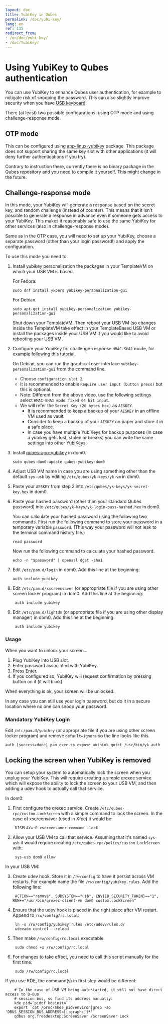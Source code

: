 ```yaml
---
layout: doc
title: YubiKey in Qubes
permalink: /doc/yubi-key/
lang: en
ref: 135
redirect_from:
- /en/doc/yubi-key/
- /doc/YubiKey/
---
```


Using YubiKey to Qubes authentication
=====================================

You can use YubiKey to enhance Qubes user authentication, for example to mitigate
risk of snooping the password. This can also slightly improve security when you have [USB keyboard](/doc/device-handling-security/#security-warning-on-usb-input-devices).

There (at least) two possible configurations: using OTP mode and using challenge-response mode.

OTP mode
--------

This can be configured using
[app-linux-yubikey](https://github.com/adubois/qubes-app-linux-yubikey)
package. This package does not support sharing the same key slot with other
applications (it will deny further authentications if you try).

Contrary to instruction there, currently there is no binary package in the Qubes
repository and you need to compile it yourself. This might change in the future.

Challenge-response mode
----------------------

In this mode, your YubiKey will generate a response based on the secret key, and
random challenge (instead of counter). This means that it isn't possible to
generate a response in advance even if someone gets access to your YubiKey. This
makes it reasonably safe to use the same YubiKey for other services (also in
challenge-response mode).

Same as in the OTP case, you will need to set up your YubiKey, choose a separate
password (other than your login password!) and apply the configuration.

To use this mode you need to:

1. Install yubikey personalization the packages in your TemplateVM on which your USB VM is based.

   For Fedora.

       sudo dnf install ykpers yubikey-personalization-gui

   For Debian.

       sudo apt-get install yubikey-personalization yubikey-personalization-gui

   Shut down your TemplateVM. Then reboot your USB VM (so changes inside the TemplateVM take effect
   in your TemplateBased USB VM or install the packages inside your USB VM if you would like to avoid
   rebooting your USB VM.

2. Configure your YubiKey for challenge-response `HMAC-SHA1` mode, for example
   [following this
   tutorial](https://www.yubico.com/products/services-software/personalization-tools/challenge-response/).

   On Debian, you can run the graphical user interface `yubikey-personalization-gui` from the command line.

   - Choose `configuration slot 2`.
   - It is recommended to enable `Require user input (button press)` but this is optional.
   - Note: Different from the above video, use the following settings select
   `HMAC-SHA1 mode`: `fixed 64 bit input`.
   - We will refer the `Secret Key (20 bytes hex)` as `AESKEY`.
      - It is recommended to keep a backup of your `AESKEY` in an offline VM used as vault.
      - Consider to keep a backup of your `AESKEY` on paper and store it in a safe place.
      - In case you have multiple YubiKeys for backup purposes (in case a yubikey gets lost, stolen or breaks) you can write the same settings into other YubiKeys.

3. Install [qubes-app-yubikey](https://github.com/QubesOS/qubes-app-yubikey) in dom0.

       sudo qubes-dom0-update qubes-yubikey-dom0

4. Adjust USB VM name in case you are using something other than the default
   `sys-usb` by editing `/etc/qubes/yk-keys/yk-vm` in dom0.

5. Paste your `AESKEY` from step 2 into `/etc/qubes/yk-keys/yk-secret-key.hex` in dom0.

6. Paste your hashed password (other than your standard Qubes password)  into
`/etc/qubes/yk-keys/yk-login-pass-hashed.hex` in dom0.

   You can calculate your hashed password using the following two commands.
   First run the following command to store your password in a temporary variable `password`.
   (This way your password will not leak to the terminal command history file.)

       read password
       
   Now run the following command to calculate your hashed password.
       
       echo -n "$password" | openssl dgst -sha1

7. Edit `/etc/pam.d/login` in dom0. Add this line at the beginning:

       auth include yubikey

8. Edit `/etc/pam.d/xscreensaver` (or appropriate file if you are using other
   screen locker program) in dom0. Add this line at the beginning:

        auth include yubikey

9. Edit `/etc/pam.d/lightdm` (or appropriate file if you are using other
   display manager) in dom0. Add this line at the beginning:

        auth include yubikey

### Usage

When you want to unlock your screen...

1) Plug YubiKey into USB slot.
2) Enter password associated with YubiKey.
3) Press Enter.
4) If you configured so, YubiKey will request confirmation by pressing button on it (it will blink).

When everything is ok, your screen will be unlocked.

In any case you can still use your login password, but do it in a secure location
where no one can snoop your password.

### Mandatory YubiKey Login

Edit `/etc/pam.d/yubikey` (or appropriate file if you are using other screen locker program)
and remove `default=ignore` so the line looks like this.

    auth [success=done] pam_exec.so expose_authtok quiet /usr/bin/yk-auth

Locking the screen when YubiKey is removed
------------------------------------------

You can setup your system to automatically lock the screen when you unplug your
YubiKey. This will require creating a simple qrexec service which will expose
the ability to lock the screen to your USB VM, and then adding a udev hook to
actually call that service.

In dom0:

1. First configure the qrexec service. Create `/etc/qubes-rpc/custom.LockScreen`
  with a simple command to lock the screen. In the case of xscreensaver (used in Xfce)
  it would be:

        DISPLAY=:0 xscreensaver-command -lock

2. Allow your USB VM to call that service. Assuming that it's named `sys-usb` it
would require creating `/etc/qubes-rpc/policy/custom.LockScreen` with:

        sys-usb dom0 allow

In your USB VM:

3. Create udev hook. Store it in `/rw/config` to have it
persist across VM restarts. For example name the file
`/rw/config/yubikey.rules`. Add the following line:

        ACTION=="remove", SUBSYSTEM=="usb", ENV{ID_SECURITY_TOKEN}=="1", RUN+="/usr/bin/qrexec-client-vm dom0 custom.LockScreen"

4. Ensure that the udev hook is placed in the right place after VM restart. Append to `/rw/config/rc.local`:

        ln -s /rw/config/yubikey.rules /etc/udev/rules.d/
        udevadm control --reload

5. Then make `/rw/config/rc.local` executable.

        sudo chmod +x /rw/config/rc.local

6. For changes to take effect, you need to call this script manually for the first time.

        sudo /rw/config/rc.local

If you use KDE, the command(s) in first step would be different:

        # In the case of USB VM being autostarted, it will not have direct access to D-Bus
        # session bus, so find its address manually:
        kde_pid=`pidof kdeinit4`
        export `cat /proc/$kde_pid/environ|grep -ao 'DBUS_SESSION_BUS_ADDRESS=[[:graph:]]*'`
        qdbus org.freedesktop.ScreenSaver /ScreenSaver Lock
